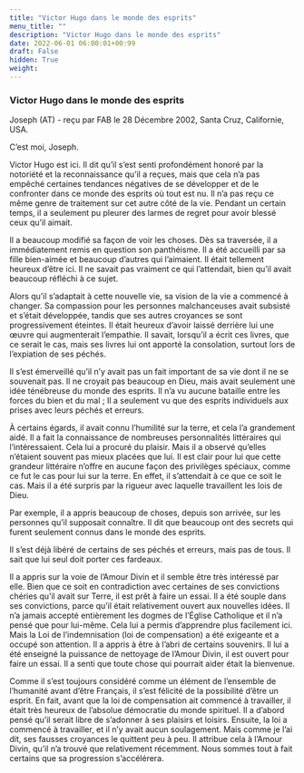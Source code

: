 ```yaml
---
title: "Victor Hugo dans le monde des esprits"
menu_title: ""
description: "Victor Hugo dans le monde des esprits"
date: 2022-06-01 06:00:01+00:99
draft: False
hidden: True
weight:
---
```

### Victor Hugo dans le monde des esprits

Joseph (AT) - reçu par FAB le 28 Décembre 2002, Santa Cruz, Californie, USA.

C’est moi, Joseph.

Victor Hugo est ici. Il dit qu’il s’est senti profondément honoré par la notoriété et la reconnaissance qu’il a reçues, mais que cela n’a pas empêché certaines tendances négatives de se développer et de le confronter dans ce monde des esprits où tout est nu. Il n’a pas reçu ce même genre de traitement sur cet autre côté de la vie. Pendant un certain temps, il a seulement pu pleurer des larmes de regret pour avoir blessé ceux qu’il aimait.

Il a beaucoup modifié sa façon de voir les choses. Dès sa traversée, il a immédiatement remis en question son panthéisme. Il a été accueilli par sa fille bien-aimée et beaucoup d’autres qui l’aimaient. Il était tellement heureux d’être ici. Il ne savait pas vraiment ce qui l’attendait, bien qu’il avait beaucoup réfléchi à ce sujet.

Alors qu’il s’adaptait à cette nouvelle vie, sa vision de la vie a commencé à changer. Sa compassion pour les personnes malchanceuses avait subsisté et s’était développée, tandis que ses autres croyances se sont progressivement éteintes. Il était heureux d’avoir laissé derrière lui une œuvre qui augmenterait l’empathie. Il savait, lorsqu’il a écrit ces livres, que ce serait le cas, mais ses livres lui ont apporté la consolation, surtout lors de l’expiation de ses péchés.

Il s’est émerveillé qu’il n’y avait pas un fait important de sa vie dont il ne se souvenait pas. Il ne croyait pas beaucoup en Dieu, mais avait seulement une idée ténébreuse du monde des esprits. Il n’a vu aucune bataille entre les forces du bien et du mal ; Il a seulement vu que des esprits individuels aux prises avec leurs péchés et erreurs.

À certains égards, il avait connu l’humilité sur la terre, et cela l’a grandement aidé. Il a fait la connaissance de nombreuses personnalités littéraires qui l’intéressaient. Cela lui a procuré du plaisir. Mais il a observé qu’elles n’étaient souvent pas mieux placées que lui. Il est clair pour lui que cette grandeur littéraire n’offre en aucune façon  des privilèges spéciaux, comme ce fut le cas pour lui sur la terre. En effet, il s’attendait à ce que ce soit le cas. Mais il a été surpris par la rigueur avec laquelle travaillent les lois de Dieu.

Par exemple, il a appris beaucoup de choses, depuis son arrivée, sur les personnes qu’il supposait connaître. Il dit que beaucoup ont des secrets qui furent seulement connus dans le monde des esprits.

Il s’est déjà libéré de certains de ses péchés et erreurs, mais pas de tous. Il sait que lui seul doit porter ces fardeaux.

Il a appris sur la voie de l’Amour Divin et il semble être très intéressé par elle. Bien que ce soit en contradiction avec certaines de ses convictions chéries qu’il avait sur Terre, il est prêt à faire un essai. Il a été souple dans ses convictions, parce qu’il était relativement ouvert aux nouvelles idées. Il n’a jamais accepté entièrement les dogmes de l’Église Catholique et il n’a pensé que pour lui-même. Cela lui a permis d’apprendre plus facilement ici. Mais la Loi de l’indemnisation (loi de compensation) a été exigeante et a occupé son attention. Il a appris à être à l’abri de certains souvenirs. Il lui a été enseigné la puissance de nettoyage de l’Amour Divin, il est ouvert pour faire un essai. Il a senti que toute chose qui pourrait aider était la bienvenue.

Comme il s’est toujours considéré comme un élément de l’ensemble de l’humanité avant d’être Français, il s’est félicité de la possibilité d’être un esprit. En fait, avant que la loi de compensation ait commencé à travailler, il était très heureux de l’absolue démocratie du monde spirituel. Il a d’abord pensé qu’il serait libre de s’adonner à ses plaisirs et loisirs. Ensuite, la loi a commencé à travailler, et il n’y avait aucun soulagement. Mais comme je l’ai dit, ses fausses croyances le quittent peu à peu. Il attribue cela à l’Amour Divin, qu’il n’a trouvé que relativement récemment. Nous sommes tout à fait certains que sa progression s’accélérera.
